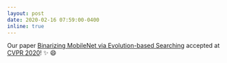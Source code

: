 ```yaml
---
layout: post
date: 2020-02-16 07:59:00-0400
inline: true
---
```


Our paper [Binarizing MobileNet via Evolution-based Searching](https://openaccess.thecvf.com/content_CVPR_2020/papers/Phan_Binarizing_MobileNet_via_Evolution-Based_Searching_CVPR_2020_paper.pdf) accepted at [CVPR 2020](http://cvpr2020.thecvf.com/)! :sparkles: :smile:
